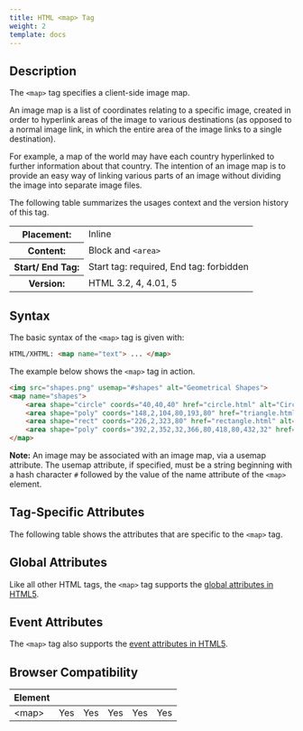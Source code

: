 ```yaml
---
title: HTML <map> Tag
weight: 2
template: docs
---	
```

## Description

The `<map>` tag specifies a client-side image map.

An image map is a list of coordinates relating to a specific image, created in order to hyperlink areas of the image to various destinations (as opposed to a normal image link, in which the entire area of the image links to a single destination).

For example, a map of the world may have each country hyperlinked to further information about that country. The intention of an image map is to provide an easy way of linking various parts of an image without dividing the image into separate image files.

The following table summarizes the usages context and the version history of this tag.

<table style="width:100%">
  <tr>
    <th>Placement:</th>
    <td>Inline</td>
  </tr>
  <tr>
    <th>Content:</th>
    <td>Block and <code>&lt;area&gt;</code></td>
  </tr>
  <tr>
    <th>Start/ End Tag:</th>
    <td>Start tag: required, End tag: forbidden</td>
  </tr>
    <tr>
    <th>Version:</th>
    <td>HTML 3.2, 4, 4.01, 5</td>
  </tr>
</table>	

## Syntax

The basic syntax of the `<map>` tag is given with:

```html
HTML/XHTML: <map name="text"> ... </map>
```

The example below shows the `<map>` tag in action.

```html
<img src="shapes.png" usemap="#shapes" alt="Geometrical Shapes">
<map name="shapes">
    <area shape="circle" coords="40,40,40" href="circle.html" alt="Circle">
    <area shape="poly" coords="148,2,104,80,193,80" href="triangle.html" alt="Triangle">
    <area shape="rect" coords="226,2,323,80" href="rectangle.html" alt="Rectangle">
    <area shape="poly" coords="392,2,352,32,366,80,418,80,432,32" href="pentagon.html" alt="Pentagon">
</map>
```

<div class="note">
<p><strong>Note:</strong> An image may be associated with an image map, via a usemap attribute. The usemap attribute, if specified, must be a string beginning with a hash character <code>#</code> followed by the value of the name attribute of the <code>&lt;map&gt;</code> element.</p>
</div>

## Tag-Specific Attributes
The following table shows the attributes that are specific to the <code>&lt;map&gt;</code> tag.

## Global Attributes

Like all other HTML tags, the `<map>` tag supports the [global attributes in HTML5](https://www.tutorialrepublic.com/html-reference/html5-global-attributes.php).

## Event Attributes

The `<map>` tag also supports the [event attributes in HTML5](https://www.tutorialrepublic.com/html-reference/html5-event-attributes.php).

## Browser Compatibility
|  Element |<i class="chrome"></i>    | <i class="ie"></i>   | <i class="firefox"></i>   |  <i class="safari"></i>  | <i class="opera"></i>   |
| ------------ | ------------ | ------------ | ------------ | ------------ | ------------ |
| &lt;map&gt;  |Yes   |Yes   |Yes   |Yes   |Yes   |

